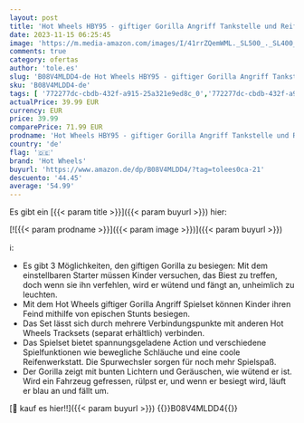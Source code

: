 ```yaml
---
layout: post
title: 'Hot Wheels HBY95 - giftiger Gorilla Angriff Tankstelle und Reifenwerkstatt Spielset mit einstellbarem Starter  Lichtern & Geräuschen  1 Fahrzeug im Maßstab 1:64  Autorennbahn  Spielzeug ab 5 Jahren'
date: 2023-11-15 06:25:45
image: 'https://m.media-amazon.com/images/I/41rrZQemWML._SL500_._SL400_.jpg'
comments: true
category: ofertas
author: 'tole.es'
slug: 'B08V4MLDD4-de Hot Wheels HBY95 - giftiger Gorilla Angriff Tankstelle und...'
sku: 'B08V4MLDD4-de'
tags: [ '772277dc-cbdb-432f-a915-25a321e9ed8c_0','772277dc-cbdb-432f-a915-25a321e9ed8c_9901','Arborist Merchandising Root','Autorennbahnen, Fahrzeuge & Zubehör','Kunden-Favoriten: Spielzeug','Rennbahnen','Self Service','Special Features Stores','Spielfahrzeuge','Spielzeug','hot wheels','🇩🇪', ]
actualPrice: 39.99 EUR
currency: EUR
price: 39.99
comparePrice: 71.99 EUR
prodname: 'Hot Wheels HBY95 - giftiger Gorilla Angriff Tankstelle und Reifenwerkstatt Spielset mit einstellbarem Starter  Lichtern & Geräuschen  1 Fahrzeug im Maßstab 1:64  Autorennbahn  Spielzeug ab 5 Jahren'
country: 'de'
flag: '🇩🇪'
brand: 'Hot Wheels'
buyurl: 'https://www.amazon.de/dp/B08V4MLDD4/?tag=tolees0ca-21'
descuento: '44.45'
average: '54.99'
---
```


Es gibt ein [{{< param title >}}]({{< param buyurl >}}) hier:

[![{{< param prodname >}}]({{< param image >}})]({{< param buyurl >}})

ℹ️:

- Es gibt 3 Möglichkeiten, den giftigen Gorilla zu besiegen: Mit dem einstellbaren Starter müssen Kinder versuchen, das Biest zu treffen, doch wenn sie ihn verfehlen, wird er wütend und fängt an, unheimlich zu leuchten.
- Mit dem Hot Wheels giftiger Gorilla Angriff Spielset können Kinder ihren Feind mithilfe von epischen Stunts besiegen.
- Das Set lässt sich durch mehrere Verbindungspunkte mit anderen Hot Wheels Tracksets (separat erhältlich) verbinden.
- Das Spielset bietet spannungsgeladene Action und verschiedene Spielfunktionen wie bewegliche Schläuche und eine coole Reifenwerkstatt. Die Spurwechsler sorgen für noch mehr Spielspaß.
- Der Gorilla zeigt mit bunten Lichtern und Geräuschen, wie wütend er ist. Wird ein Fahrzeug gefressen, rülpst er, und wenn er besiegt wird, läuft er blau an und fällt um.

[🛒 kauf es hier!!]({{< param buyurl >}})
{{<world>}}B08V4MLDD4{{</world>}}
